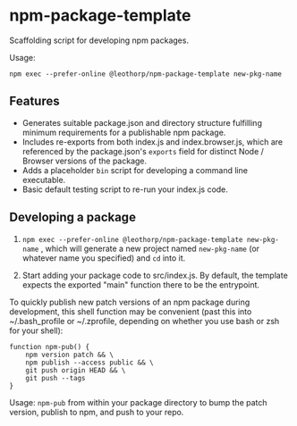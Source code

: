 # npm-package-template

Scaffolding script for developing npm packages.

Usage: 
```
npm exec --prefer-online @leothorp/npm-package-template new-pkg-name
```

## Features
* Generates suitable package.json and directory structure fulfilling minimum requirements for a publishable npm package.
* Includes re-exports from both index.js and index.browser.js, which are referenced by the package.json's `exports` field for distinct Node / Browser versions of the package.
* Adds a placeholder `bin` script for developing a command line executable.
* Basic default testing script to re-run your index.js code.


## Developing a package
1. `npm exec --prefer-online @leothorp/npm-package-template new-pkg-name` , which will generate a new project named `new-pkg-name` (or whatever name you specified) and `cd` into it.

2. Start adding your package code to src/index.js. By default, the template expects the exported "main" function there to be the entrypoint.

To quickly publish new patch versions of an npm package during development, this shell function may be convenient (past this into ~/.bash_profile or ~/.zprofile, depending on whether you use bash or zsh for your shell):
```
function npm-pub() {
    npm version patch && \
    npm publish --access public && \
    git push origin HEAD && \
    git push --tags
}
```
Usage: 
```npm-pub``` 
from within your package directory to bump the patch version, publish to npm, and push to your repo.
